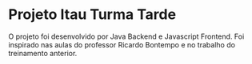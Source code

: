 # Projeto Itau Turma Tarde

O projeto foi desenvolvido por Java Backend e Javascript Frontend. Foi inspirado nas aulas do professor Ricardo Bontempo e no trabalho do treinamento anterior.
